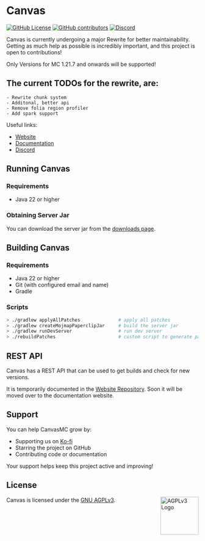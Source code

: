 # Canvas

[![GitHub License](https://img.shields.io/github/license/CraftCanvasMC/Canvas)](https://github.com/CraftCanvasMC/Canvas/blob/master/LICENSE)
[![GitHub contributors](https://img.shields.io/github/contributors/CraftCanvasMC/Canvas)](https://github.com/CraftCanvasMC/Canvas/graphs/contributors)
[![Discord](https://img.shields.io/discord/1168986665038127205?color=5865F2)](https://canvasmc.io/discord)

Canvas is currently undergoing a major Rewrite for better maintainability.
Getting as much help as possible is incredibly important, and this project is open to contributions!

Only Versions for MC 1.21.7 and onwards will be supported!

## The current TODOs for the rewrite, are:

```
- Rewrite chunk system
- Additonal, better api
- Remove folia region profiler
- Add spark support
```


Useful links:

- [Website](https://canvasmc.io)
- [Documentation](https://docs.canvasmc.io)
- [Discord](https://canvasmc.io/discord)

## Running Canvas

### Requirements

- Java 22 or higher

### Obtaining Server Jar

You can download the server jar from the [downloads page](https://canvasmc.io/downloads).

## Building Canvas

### Requirements

- Java 22 or higher
- Git (with configured email and name)
- Gradle

### Scripts

```bash
> ./gradlew applyAllPatches              # apply all patches
> ./gradlew createMojmapPaperclipJar     # build the server jar
> ./gradlew runDevServer                 # run dev server
> ./rebuildPatches                       # custom script to generate patches for modified directories
```

## REST API

Canvas has a REST API that can be used to get builds and check for new versions.

It is temporarily documented in the [Website Repository](https://github.com/CraftCanvasMC/Website/blob/main/docs/API.md). Soon it will be moved over to the documentation website.

## Support

You can help CanvasMC grow by:

- Supporting us on [Ko-fi](https://ko-fi.com/dueris)
- Starring the project on GitHub
- Contributing code or documentation

Your support helps keep this project active and improving!

## License

Canvas is licensed under the [GNU AGPLv3](https://github.com/CraftCanvasMC/Canvas/blob/master/LICENSE). <img align="right" width="100" src="https://upload.wikimedia.org/wikipedia/commons/thumb/0/06/AGPLv3_Logo.svg/1200px-AGPLv3_Logo.svg.png" alt="AGPLv3 Logo">
